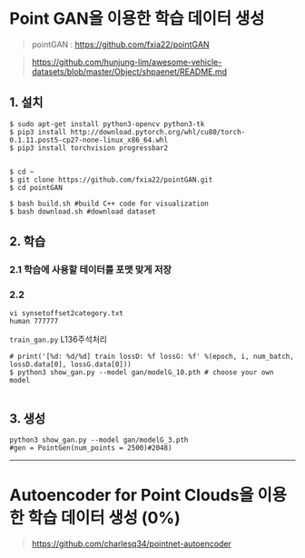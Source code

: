 # Point GAN을 이용한 학습 데이터 생성 

> pointGAN : https://github.com/fxia22/pointGAN

> https://github.com/hunjung-lim/awesome-vehicle-datasets/blob/master/Object/shpaenet/README.md

## 1. 설치 

```
$ sudo apt-get install python3-opencv python3-tk
$ pip3 install http://download.pytorch.org/whl/cu80/torch-0.1.11.post5-cp27-none-linux_x86_64.whl 
$ pip3 install torchvision progressbar2


$ cd ~
$ git clone https://github.com/fxia22/pointGAN.git
$ cd pointGAN

$ bash build.sh #build C++ code for visualization
$ bash download.sh #download dataset
```



## 2. 학습 


### 2.1 학습에 사용할 테이터를 포맷 맞게 저장 


### 2.2 

```
vi synsetoffset2category.txt 
human 777777
```

`train_gan.py` L136주석처리 
```
# print('[%d: %d/%d] train lossD: %f lossG: %f' %(epoch, i, num_batch, lossD.data[0], lossG.data[0]))
$ python3 show_gan.py --model gan/modelG_10.pth # choose your own model


```




## 3. 생성 

```
python3 show_gan.py --model gan/modelG_3.pth
#gen = PointGen(num_points = 2500)#2048) 
```














--- 

# Autoencoder for Point Clouds을 이용한 학습 데이터 생성 (0%)

> https://github.com/charlesq34/pointnet-autoencoder 